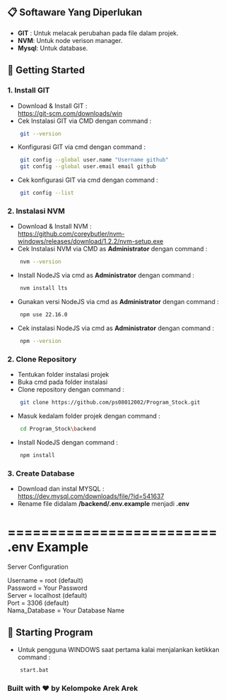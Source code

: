 ## 📋 Softaware Yang Diperlukan 

- **GIT** : Untuk melacak perubahan pada file dalam projek.
- **NVM**: Untuk node verison manager.
- **Mysql**: Untuk database.

## 🏁 Getting Started

### 1. Install GIT
- Download & Install GIT : <br>https://git-scm.com/downloads/win
- Cek Instalasi GIT via CMD dengan command : 
```bash 
    git --version
```
- Konfigurasi GIT via cmd dengan command : 
```bash 
    git config --global user.name "Username github"
    git config --global user.email email github
```
- Cek konfigurasi GIT via cmd dengan command :
```bash 
    git config --list
```

### 2. Instalasi NVM
- Download & Install NVM : <br>https://github.com/coreybutler/nvm-windows/releases/download/1.2.2/nvm-setup.exe
- Cek Instalasi NVM via CMD as **Administrator** dengan command : 
```bash 
    nvm --version
```
- Install NodeJS via cmd as **Administrator** dengan command : 
```bash 
    nvm install lts
```
- Gunakan versi NodeJS via cmd as **Administrator** dengan command :
```bash 
    npm use 22.16.0
```
- Cek instalasi NodeJS via cmd as **Administrator** dengan command :
```bash 
    npm --version
```

### 2. Clone Repository
- Tentukan folder instalasi projek 
- Buka cmd pada folder instalasi
- Clone repository dengan command :
```bash 
    git clone https://github.com/ps08012002/Program_Stock.git
```
- Masuk kedalam folder projek dengan command : 
```bash 
    cd Program_Stock\backend
```
- Install NodeJS dengan command :
```bash 
    npm install
```
### 3. Create Database
- Download dan instal MYSQL : <br>https://dev.mysql.com/downloads/file/?id=541637
- Rename file didalam **/backend/.env.example** menjadi **.env**


=========================
.env Example     
=========================

Server Configuration

Username      = root (default)                                                       
Password      = Your Password                                                        
Server        = localhost (default)                                                  
Port          = 3306 (default)                                                       
Nama_Database = Your Database Name                                                                       


## 🚀 Starting Program
- Untuk pengguna WINDOWS saat pertama kalai menjalankan ketikkan command :
```bash 
    start.bat
```
### Built with ❤️ by Kelompoke Arek Arek